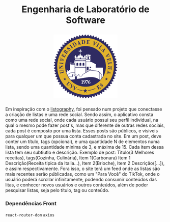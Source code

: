 <h1 align="center">
  <p align="center">Engenharia de Laboratório de Software</p>
  <img src="./public/logoUVV.png" alt="logo UVV" width="200">
</h1>

Em inspiração com o [listography](https://listography.com), foi pensado num projeto que conectasse a criação de listas e uma rede social. Sendo assim, o aplicativo consta como uma rede social, onde cada usuário possui seu perfil individual, na qual o mesmo pode fazer post's, mas que diferente de outras redes sociais, cada post é composto por uma lista. Esses posts são públicos, e visiveis para qualquer um que possua conta cadastrada no site. Em um post, deve conter um título, tags (opcional), e uma quantidade N de elementos numa lista, sendo uma quantidade minima de 3, e máxima de 15. Cada item dessa lista tem seu subtiutlo e descrição.
Exemplo de post: Titulo(3 Melhores receitas), tags(Cozinha, Culinária), Item 1(Carbonara) Item 1 Descrição(Receita tipica da Italia...), Item 2(Brioche), Item 2 Descrição([...]), e assim respectivamente. Fora isso, o site terá um feed onde as listas são mais recentes serão públicadas, como um "Para Você" do TikTok, onde o usuário poderá scrollar infinitamente, podendo consumir conteúdos das litas, e conhecer novos usuários e outros conteúdos, além de poder pesquisar listas, seja pelo título, tag ou conteúdo.


### Dependências Front
`react-router-dom`
`axios`
